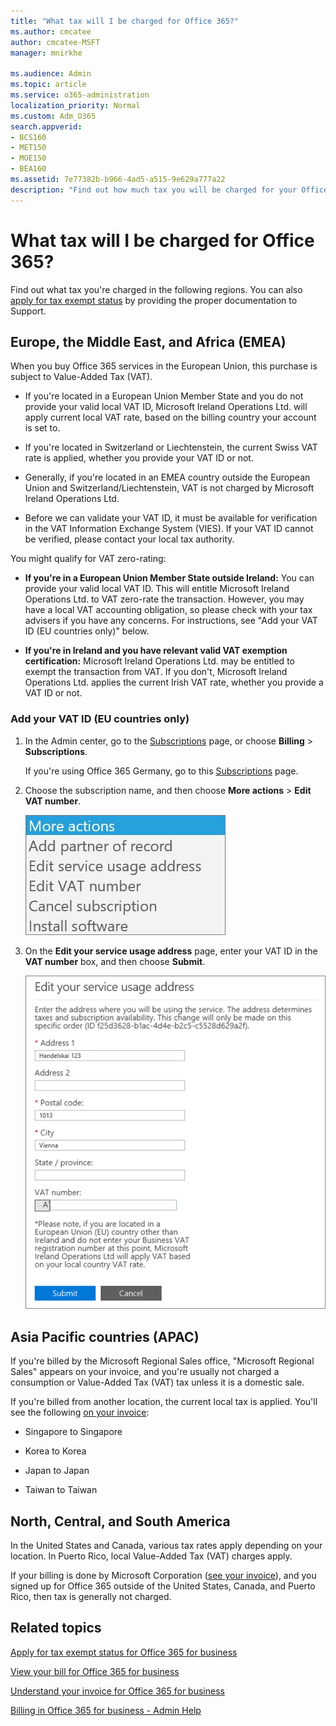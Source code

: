 ```yaml
---
title: "What tax will I be charged for Office 365?"
ms.author: cmcatee
author: cmcatee-MSFT
manager: mnirkhe

ms.audience: Admin
ms.topic: article
ms.service: o365-administration
localization_priority: Normal
ms.custom: Adm_O365
search.appverid:
- BCS160
- MET150
- MOE150
- BEA160
ms.assetid: 7e77382b-b966-4ad5-a515-9e629a777a22
description: "Find out how much tax you will be charged for your Office 365 for business subscription in different regions. "
---
```


# What tax will I be charged for Office 365?

Find out what tax you're charged in the following regions. You can also [apply for tax exempt status](apply-for-tax-exempt-status.md) by providing the proper documentation to Support. 
  
## Europe, the Middle East, and Africa (EMEA)
<a name="__top"> </a>

When you buy Office 365 services in the European Union, this purchase is subject to Value-Added Tax (VAT).
  
- If you're located in a European Union Member State and you do not provide your valid local VAT ID, Microsoft Ireland Operations Ltd. will apply current local VAT rate, based on the billing country your account is set to.
    
- If you're located in Switzerland or Liechtenstein, the current Swiss VAT rate is applied, whether you provide your VAT ID or not.
    
- Generally, if you're located in an EMEA country outside the European Union and Switzerland/Liechtenstein, VAT is not charged by Microsoft Ireland Operations Ltd.
    
- Before we can validate your VAT ID, it must be available for verification in the VAT Information Exchange System (VIES). If your VAT ID cannot be verified, please contact your local tax authority.
    
You might qualify for VAT zero-rating:
  
- **If you're in a European Union Member State outside Ireland:** You can provide your valid local VAT ID. This will entitle Microsoft Ireland Operations Ltd. to VAT zero-rate the transaction. However, you may have a local VAT accounting obligation, so please check with your tax advisers if you have any concerns. For instructions, see "Add your VAT ID (EU countries only)" below.
    
- **If you're in Ireland and you have relevant valid VAT exemption certification:** Microsoft Ireland Operations Ltd. may be entitled to exempt the transaction from VAT. If you don't, Microsoft Ireland Operations Ltd. applies the current Irish VAT rate, whether you provide a VAT ID or not. 
    
### Add your VAT ID (EU countries only)
  
1. In the Admin center, go to the [Subscriptions](https://go.microsoft.com/fwlink/p/?linkid=842054) page, or choose **Billing** \> **Subscriptions**.
    
    If you're using Office 365 Germany, go to this [Subscriptions](https://go.microsoft.com/fwlink/p/?linkid=847745) page. 
    
2. Choose the subscription name, and then choose **More actions** \> **Edit VAT number**.
    
    ![Close up of the More actions menu.](../media/f16a3f1c-9f92-4a2b-89ff-6cff053edbbf.png)
  
3. On the **Edit your service usage address** page, enter your VAT ID in the **VAT number** box, and then choose **Submit**.
    
    ![The Edit your service usage address page with the VAT number box at the bottom.](../media/34470bab-cda4-4618-a014-477bca28d740.png)
  
## Asia Pacific countries (APAC)
<a name="__top"> </a>

If you're billed by the Microsoft Regional Sales office, "Microsoft Regional Sales" appears on your invoice, and you're usually not charged a consumption or Value-Added Tax (VAT) tax unless it is a domestic sale.
  
If you're billed from another location, the current local tax is applied. You'll see the following [on your invoice](view-your-bill-or-invoice.md):
  
- Singapore to Singapore
    
- Korea to Korea
    
- Japan to Japan
    
- Taiwan to Taiwan
    
## North, Central, and South America
<a name="__top"> </a>

In the United States and Canada, various tax rates apply depending on your location. In Puerto Rico, local Value-Added Tax (VAT) charges apply.
  
If your billing is done by Microsoft Corporation ([see your invoice](view-your-bill-or-invoice.md)), and you signed up for Office 365 outside of the United States, Canada, and Puerto Rico, then tax is generally not charged.
  
## Related topics
<a name="BKMK_ContactSupport"> </a>

[Apply for tax exempt status for Office 365 for business](apply-for-tax-exempt-status.md)
  
[View your bill for Office 365 for business](view-your-bill-or-invoice.md)
  
[Understand your invoice for Office 365 for business](understand-your-invoice.md)
  
[Billing in Office 365 for business - Admin Help](subscriptions-and-billing.md)